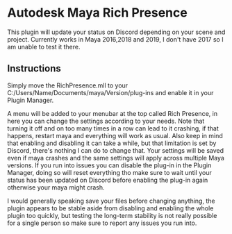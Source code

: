 # Autodesk Maya Rich Presence

This plugin will update your status on Discord depending on your scene and project.
Currently works in Maya 2016,2018 and 2019, I don't have 2017 so I am unable to test it there.

## Instructions

Simply move the RichPresence.mll to your C:/Users/Name/Documents/maya/Version/plug-ins and enable it in your Plugin Manager.

A menu will be added to your menubar at the top called Rich Presence, in here you can change the settings according to your needs. Note that turning it off and on too many times in a row can lead to it crashing, if that happens, restart maya and everything will work as usual. Also keep in mind that enabling and disabling it can take a while, but that limitation is set by Discord, there's nothing I can do to change that. Your settings will be saved even if maya crashes and the same settings will apply across multiple Maya versions.
If you run into issues you can disable the plug-in in the Plugin Manager, doing so will reset everything tho make sure to wait until your status has been updated on Discord before enabling the plug-in again otherwise your maya might crash.

I would generally speaking save your files before changing anything, the plugin appears to be stable aside from disabling and enabling the whole plugin too quickly, but testing the long-term stability is not really possible for a single person so make sure to report any issues you run into.
